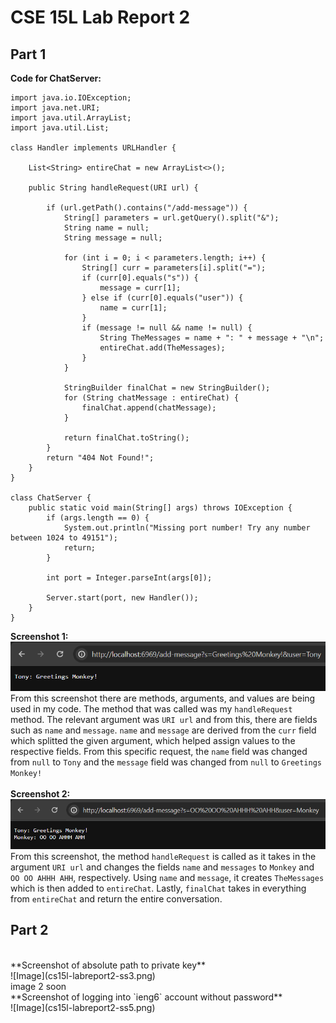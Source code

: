 # CSE 15L Lab Report 2
## Part 1
**Code for ChatServer:**
```
import java.io.IOException;
import java.net.URI;
import java.util.ArrayList;
import java.util.List;

class Handler implements URLHandler {
   
    List<String> entireChat = new ArrayList<>();

    public String handleRequest(URI url) {

        if (url.getPath().contains("/add-message")) {
            String[] parameters = url.getQuery().split("&");
            String name = null;
            String message = null;

            for (int i = 0; i < parameters.length; i++) {
                String[] curr = parameters[i].split("=");
                if (curr[0].equals("s")) {
                    message = curr[1];
                } else if (curr[0].equals("user")) {
                    name = curr[1];
                }
                if (message != null && name != null) {
                    String TheMessages = name + ": " + message + "\n";
                    entireChat.add(TheMessages);
                }
            }

            StringBuilder finalChat = new StringBuilder();
            for (String chatMessage : entireChat) {
                finalChat.append(chatMessage);
            }

            return finalChat.toString();
        }
        return "404 Not Found!";
    }
}

class ChatServer {
    public static void main(String[] args) throws IOException {
        if (args.length == 0) {
            System.out.println("Missing port number! Try any number between 1024 to 49151");
            return;
        }

        int port = Integer.parseInt(args[0]);

        Server.start(port, new Handler());
    }
}
```
**Screenshot 1:**
<br/>
![Image](cs15l-labreport2-ss1.png)
<br/>
From this screenshot there are methods, arguments, and values are being used in my code. The method that was called was my `handleRequest` method. The relevant argument was `URI url` and from this, there are fields such as `name` and `message`. `name` and `message` are derived from the `curr` field which splitted the given argument, which helped assign values to the respective fields. From this specific request, the `name` field was changed from `null` to `Tony` and the `message` field was changed from `null` to `Greetings Monkey!`
<br/>
<br/>
**Screenshot 2:**
<br/>
![Image](cs15l-labreport2-ss2.png)
From this screenshot, the method `handleRequest` is called as it takes in the argument `URI url` and changes the fields `name` and `messages` to `Monkey` and `OO OO AHHH AHH`, respectively. Using `name` and `message`, it creates `TheMessages` which is then added to `entireChat`. Lastly, `finalChat` takes in everything from `entireChat` and return the entire conversation.
<br/>
## Part 2
<br/>
**Screenshot of absolute path to private key**
<br/>
![Image](cs15l-labreport2-ss3.png)
<br/>
image 2 soon
<br/>
**Screenshot of logging into `ieng6` account without password**
<br/>
![Image](cs15l-labreport2-ss5.png)








